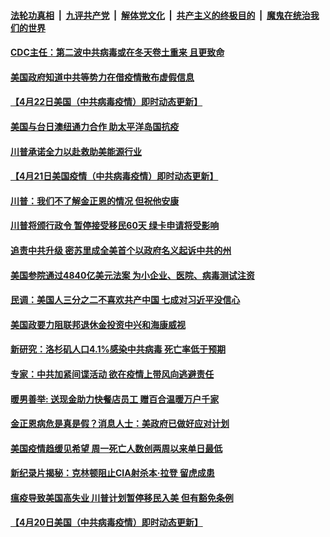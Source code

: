 

####  [法轮功真相](../../../../basic/blob/master/README.md?t=04230231) &nbsp;|&nbsp; [九评共产党](../../../../9ping.md/blob/master/README.md?t=04230231) &nbsp;|&nbsp; [解体党文化](../../../../jtdwh.md/blob/master/README.md?t=04230231)  &nbsp;|&nbsp; [共产主义的终极目的](../../../../gczydzjmd.md/blob/master/README.md?t=04230231) &nbsp;|&nbsp; [魔鬼在统治我们的世界](../../../../mgztzwmdsj.md/blob/master/README.md?t=04230231) 

#### [CDC主任：第二波中共病毒或在冬天卷土重来 且更致命](../pages/soh6/370111.md?t=04230231) 
#### [美国政府知道中共等势力在借疫情散布虚假信息](../pages/soh6/369931.md?t=04230231) 
#### [【4月22日美国（中共病毒疫情）即时动态更新】](../pages/soh6/370027.md?t=04230231) 
#### [美国与台日澳纽通力合作 助太平洋岛国抗疫](../pages/soh6/369862.md?t=04230231) 
#### [川普承诺全力以赴救助美能源行业](../pages/soh6/369883.md?t=04230231) 
#### [【4月21日美国疫情（中共病毒疫情）即时动态更新】](../pages/soh6/369667.md?t=04230231) 
#### [川普：我们不了解金正恩的情况 但祝他安康](../pages/soh6/369847.md?t=04230231) 
#### [川普将颁行政令 暂停接受移民60天 绿卡申请将受影响](../pages/soh6/369832.md?t=04230231) 
#### [追责中共升级 密苏里成全美首个以政府名义起诉中共的州](../pages/soh6/369829.md?t=04230231) 
#### [美国参院通过4840亿美元法案 为小企业、医院、病毒测试注资](../pages/soh6/369826.md?t=04230231) 
#### [民调：美国人三分之二不喜欢共产中国 七成对习近平没信心](../pages/soh6/369763.md?t=04230231) 
#### [美国政要力阻联邦退休金投资中兴和海康威视](../pages/soh6/369748.md?t=04230231) 
#### [新研究：洛杉矶人口4.1%感染中共病毒 死亡率低于预期](../pages/soh6/369724.md?t=04230231) 
#### [专家：中共加紧间谍活动 欲在疫情上带风向逃避责任 ](../pages/soh6/369778.md?t=04230231) 
#### [暖男善举: 送现金助力快餐店员工  赠百合温暖万户千家 ](../pages/soh6/369742.md?t=04230231) 
#### [金正恩病危是真是假？消息人士：美政府已做好应对计划](../pages/soh6/369712.md?t=04230231) 
#### [美国疫情趋缓见希望 周一死亡人数创两周以来单日最低](../pages/soh6/369697.md?t=04230231) 
#### [新纪录片揭秘：克林顿阻止CIA射杀本·拉登 留虎成患](../pages/soh6/369685.md?t=04230231) 
#### [瘟疫导致美国高失业 川普计划暂停移民入美 但有豁免条例](../pages/soh6/369580.md?t=04230231) 
#### [【4月20日美国（中共病毒疫情）即时动态更新】](../pages/soh6/369226.md?t=04230231) 
